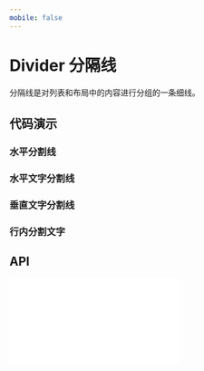 ```yaml
---
mobile: false
---
```



# Divider 分隔线

分隔线是对列表和布局中的内容进行分组的一条细线。

## 代码演示

### 水平分割线

<code src="../../packages/wonder-ui/src/Divider/demo/horizontal.tsx"></code>

### 水平文字分割线

<code src="../../packages/wonder-ui/src/Divider/demo/horizontal-title.tsx"></code>

### 垂直文字分割线

<code src="../../packages/wonder-ui/src/Divider/demo/vertical-title.tsx"></code>

### 行内分割文字

<code src="../../packages/wonder-ui/src/Divider/demo/vertical.tsx"></code>

## API

<embed src="../../packages/wonder-ui/src/Divider/index.md"></embed>
